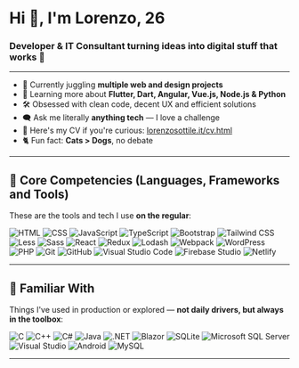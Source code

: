 <h1 align="left">Hi 👋, I'm Lorenzo, 26</h1>
<h3 align="left">Developer & IT Consultant turning ideas into digital stuff that works 🚀</h3>

---

- 🔭 Currently juggling **multiple web and design projects**
- 🧠 Learning more about **Flutter, Dart, Angular, Vue.js, Node.js & Python**
- 🛠️ Obsessed with clean code, decent UX and efficient solutions
- 🗨️ Ask me literally **anything tech** — I love a challenge
- 📄 Here's my CV if you're curious: [lorenzosottile.it/cv.html](https://www.lorenzosottile.it/cv.html)
- 🐈 Fun fact: **Cats > Dogs**, no debate

---

## 🧠 Core Competencies (Languages, Frameworks and Tools)

These are the tools and tech I use **on the regular**:

![HTML](https://img.shields.io/badge/HTML-%23E34F26.svg?logo=html5&logoColor=white)
![CSS](https://img.shields.io/badge/CSS-639?logo=css&logoColor=fff)
![JavaScript](https://img.shields.io/badge/JavaScript-F7DF1E?logo=javascript&logoColor=000)
![TypeScript](https://img.shields.io/badge/TypeScript-3178C6?logo=typescript&logoColor=fff)
![Bootstrap](https://img.shields.io/badge/Bootstrap-7952B3?logo=bootstrap&logoColor=fff)
![Tailwind CSS](https://img.shields.io/badge/Tailwind%20CSS-%2338B2AC.svg?logo=tailwind-css&logoColor=white)
![Less](https://img.shields.io/badge/Less-1D365D?logo=less&logoColor=fff)
![Sass](https://img.shields.io/badge/Sass-C69?logo=sass&logoColor=fff)
![React](https://img.shields.io/badge/React-%2320232a.svg?logo=react&logoColor=%2361DAFB)
![Redux](https://img.shields.io/badge/Redux-764ABC?logo=redux&logoColor=fff)
![Lodash](https://img.shields.io/badge/Lodash-3492FF?logo=lodash&logoColor=fff&style=flat)
![Webpack](https://img.shields.io/badge/Webpack-8DD6F9?logo=webpack&logoColor=000&style=flat) 
![WordPress](https://img.shields.io/badge/WordPress-%2321759B.svg?logo=wordpress&logoColor=white)
![PHP](https://img.shields.io/badge/php-%23777BB4.svg?&logo=php&logoColor=white)
![Git](https://img.shields.io/badge/Git-F05032?logo=git&logoColor=fff)
![GitHub](https://img.shields.io/badge/GitHub-%23121011.svg?logo=github&logoColor=white)
![Visual Studio Code](https://custom-icon-badges.demolab.com/badge/Visual%20Studio%20Code-0078d7.svg?logo=vsc&logoColor=white)
![Firebase Studio](https://custom-icon-badges.demolab.com/badge/Firebase%20Studio-F66C21?logo=firebase-studio&logoColor=fff)
![Netlify](https://img.shields.io/badge/Netlify-%23000000.svg?logo=netlify&logoColor=#00C7B7)

---

## 🤹 Familiar With

Things I've used in production or explored — **not daily drivers, but always in the toolbox**:

![C](https://img.shields.io/badge/C-00599C?logo=c&logoColor=white)
![C++](https://img.shields.io/badge/C++-%2300599C.svg?logo=c%2B%2B&logoColor=white)
![C#](https://custom-icon-badges.demolab.com/badge/C%23-%23239120.svg?logo=cshrp&logoColor=white)
![Java](https://img.shields.io/badge/Java-%23ED8B00.svg?logo=openjdk&logoColor=white)
![.NET](https://img.shields.io/badge/.NET-512BD4?logo=dotnet&logoColor=fff)
![Blazor](https://img.shields.io/badge/Blazor-512BD4?logo=blazor&logoColor=fff)
![SQLite](https://img.shields.io/badge/SQLite-%2307405e.svg?logo=sqlite&logoColor=white)
![Microsoft SQL Server](https://custom-icon-badges.demolab.com/badge/Microsoft%20SQL%20Server-CC2927?logo=mssqlserver-white&logoColor=white)
![Visual Studio](https://custom-icon-badges.demolab.com/badge/Visual%20Studio-5C2D91.svg?&logo=visualstudio&logoColor=white)
![Android](https://img.shields.io/badge/Android-3DDC84?logo=android&logoColor=white)
![MySQL](https://img.shields.io/badge/MySQL-4479A1?logo=mysql&logoColor=fff)

---
